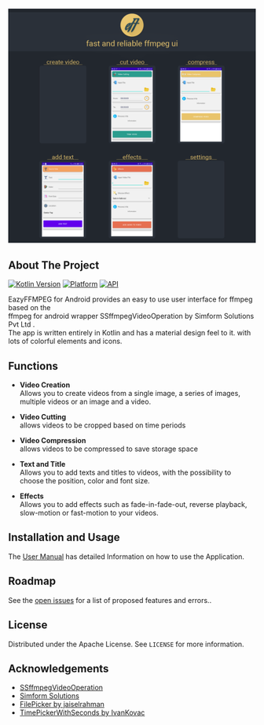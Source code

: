<p align="center">
<img src="https://github.com/fj-gruenewald/EazyFFMPEG/blob/main/img/header.png" width="1080">
  </p>
  
## About The Project

[![Kotlin Version](https://img.shields.io/badge/Kotlin-1.4.21-blue.svg)](https://kotlinlang.org) [![Platform](https://img.shields.io/badge/Platform-Android-green.svg?style=flat)](https://www.android.com/) [![API](https://img.shields.io/badge/API-21%2B-brightgreen.svg?style=flat)](https://android-arsenal.com/api?level=19)

EazyFFMPEG for Android provides an easy to use user interface for ffmpeg based on the <br/>
ffmpeg for android wrapper SSffmpegVideoOperation by Simform Solutions Pvt Ltd . <br/>
The app is written entirely in Kotlin and has a material design feel to it. with lots of colorful elements and icons.

## Functions
 - **Video Creation** <br/>
Allows you to create videos from a single image, a series of images, multiple videos or an image and a video.

 - **Video Cutting** <br/>
allows videos to be cropped based on time periods

 - **Video Compression** <br/>
allows videos to be compressed to save storage space

 - **Text and Title** <br/>
Allows you to add texts and titles to videos, with the possibility to choose the position, color and font size.

 - **Effects** <br/>
Allows you to add effects such as fade-in-fade-out, reverse playback, slow-motion or fast-motion to your videos.

## Installation and Usage

The [User Manual]() has detailed Information on how to use the Application.

## Roadmap
 
See the [open issues]() for a list of proposed features and errors..

  <!-- LICENSE -->
## License

Distributed under the Apache License. See `LICENSE` for more information.

## Acknowledgements
* [SSffmpegVideoOperation](https://github.com/SimformSolutionsPvtLtd/SSffmpegVideoOperation)
* [Simform Solutions](https://github.com/SimformSolutionsPvtLtd)
* [FilePicker by jaiselrahman](https://github.com/jaiselrahman/FilePicker)
* [TimePickerWithSeconds by IvanKovac](https://github.com/IvanKovac/TimePickerWithSeconds)
